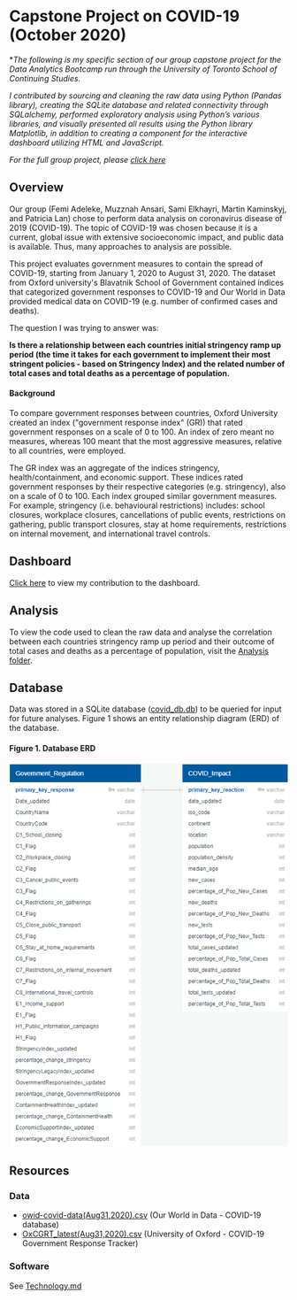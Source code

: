 # Capstone Project on COVID-19 (October 2020)

**The following is my specific section of our group capstone project for the Data Analytics Bootcamp run through the University of Toronto School of Continuing Studies.*

*I contributed by sourcing and cleaning the raw data using Python (Pandas library), creating the SQLite database and related connectivity through SQLalchemy, performed exploratory analysis using Python’s various libraries, and visually presented all results using the Python library Matplotlib, in addition to creating a component for the interactive dashboard utilizing HTML and JavaScript.*

*For the full group project, please [click here](https://github.com/pmmfs)*

## Overview
Our group (Femi Adeleke, Muzznah Ansari, Sami Elkhayri, Martin Kaminskyj, and Patricia Lan) chose to perform data analysis on coronavirus disease of 2019 (COVID-19). The topic of COVID-19 was chosen because it is a current, global issue with extensive socioeconomic impact, and public data is available. Thus, many approaches to analysis are possible. 

This project evaluates government measures to contain the spread of COVID-19, starting from January 1, 2020 to August 31, 2020. The dataset from Oxford university's Blavatnik School of Government contained indices that categorized government responses to COVID-19 and Our World in Data provided medical data on COVID-19 (e.g. number of confirmed cases and deaths).

The question I was trying to answer was: 

**Is there a relationship between each countries initial stringency ramp up period (the time it takes for each government to implement their most stringent policies - based on Stringency Index) and the related number of total cases and total deaths as a percentage of population.**

#### Background

To compare government responses between countries, Oxford University created an index ("government response index" (GR)) that rated government responses on a scale of 0 to 100. An index of zero meant no measures, whereas 100 meant that the most aggressive measures, relative to all countries, were employed.

The GR index was an aggregate of the indices stringency, health/containment, and economic support. These indices rated government responses by their respective categories (e.g. stringency), also on a scale of 0 to 100. Each index grouped similar government measures. For example, stringency (i.e. behavioural restrictions) includes: school closures, workplace closures, cancellations of public events, restrictions on gathering, public transport closures, stay at home requirements, restrictions on internal movement, and international travel controls.

## Dashboard
[Click here](https://martinkaminskyj.github.io/covid-19_capstone_project/) to view my contribution to the dashboard.
   
## Analysis
To view the code used to clean the raw data and analyse the correlation between each countries stringency ramp  up period and their outcome of total cases and deaths as a percentage of population, visit the [Analysis folder](Analysis).

## Database 
Data was stored in a SQLite database ([covid_db.db](Analysis/Resources/covid_db.db)) to be queried for input for future analyses. Figure 1 shows an entity relationship diagram (ERD) of the database.

#### Figure 1. Database ERD
![](ERD_final.png)

## Resources

### Data
- [owid-covid-data(Aug31,2020).csv](Analysis/Resources/raw/owid-covid-data(Aug31,2020).csv) (Our World in Data - COVID-19 database)
- [OxCGRT_latest(Aug31,2020).csv](Analysis/Resources/raw/OxCGRT_latest(Aug31,2020).csv) (University of Oxford - COVID-19 Government Response Tracker)

### Software
See [Technology.md](Technology.md)
